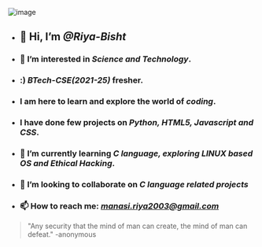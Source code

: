 ![image](https://www.simplilearn.com/ice9/free_resources_article_thumb/white_hat_hacker.jpg)
- ## 👋 Hi, I’m _@Riya-Bisht_
- ### 👀 I’m interested in _**Science and Technology**_. 
- ### :) _**BTech-CSE(2021-25)**_ fresher.
- ### I am here to learn and explore the world of _**coding**_. 
- ### I have done few projects on _**Python, HTML5, Javascript and CSS**_. 
- ### 🌱 I’m currently learning _**C language, exploring LINUX based OS and Ethical Hacking**_.
- ### 💞️ I’m looking to collaborate on _**C language related projects**_
- ### 📫 How to reach me: _**manasi.riya2003@gmail.com**_
>"Any security that the mind of man can create, the mind of man can defeat."
> -anonymous


<!---
Riya-Bisht/Riya-Bisht is a ✨ special ✨ repository because its `README.md` (this file) appears on your GitHub profile.
You can click the Preview link to take a look at your changes.
--->
